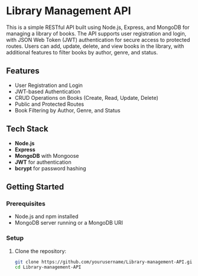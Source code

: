 # Library Management API

This is a simple RESTful API built using Node.js, Express, and MongoDB for managing a library of books. The API supports user registration and login, with JSON Web Token (JWT) authentication for secure access to protected routes. Users can add, update, delete, and view books in the library, with additional features to filter books by author, genre, and status.

## Features

- User Registration and Login
- JWT-based Authentication
- CRUD Operations on Books (Create, Read, Update, Delete)
- Public and Protected Routes
- Book Filtering by Author, Genre, and Status

## Tech Stack

- **Node.js**
- **Express**
- **MongoDB** with Mongoose
- **JWT** for authentication
- **bcrypt** for password hashing

## Getting Started

### Prerequisites

- Node.js and npm installed
- MongoDB server running or a MongoDB URI

### Setup

1. Clone the repository:

   ```bash
   git clone https://github.com/yourusername/Library-management-API.git
   cd Library-management-API
